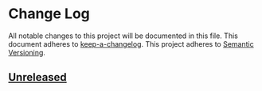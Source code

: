 # Change Log
All notable changes to this project will be documented in this file.
This document adheres to [keep-a-changelog].
This project adheres to [Semantic Versioning](http://semver.org/).

## [Unreleased][unreleased]
[unreleased]: https://github.com/deib-polimi/tower4clouds/compare/v0.2...develop

[keep-a-changelog]: https://github.com/olivierlacan/keep-a-changelog
